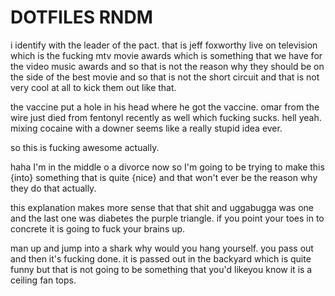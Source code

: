 # DOTFILES RNDM

i identify with the leader of the pact.
that is jeff foxworthy live on television which is the fucking mtv movie awards which is something
that we have for the video music awards and so that is not the reason why they should be on the side of the best
movie and so that is not the short circuit and that is not very cool at all to kick them out like that.

the vaccine put a hole in his head where he got the vaccine.
omar from the wire just died from fentonyl recently as well which fucking sucks. hell yeah. mixing cocaine with a downer
seems like a really stupid idea ever.

so this is fucking awesome actually.

haha I'm in the middle o a divorce now so I'm going to be trying to make this {into} something that is quite {nice} and that
won't ever be the reason why they do that actually. 

this explanation makes more sense that that shit and uggabugga was one and the last one was diabetes the purple triangle.
if you point your toes in to concrete it is going to fuck your brains up.

man up and jump into a shark why would you hang yourself. you pass out and then it's fucking done. it is passed out in 
the backyard which is quite funny but that is not going to be something that you'd likeyou know it is a ceiling fan tops.
